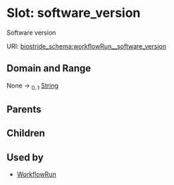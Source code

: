 
# Slot: software_version

Software version

URI: [biostride_schema:workflowRun__software_version](https://w3id.org/biostride/schema/workflowRun__software_version)


## Domain and Range

None &#8594;  <sub>0..1</sub> [String](types/String.md)

## Parents


## Children


## Used by

 * [WorkflowRun](WorkflowRun.md)
